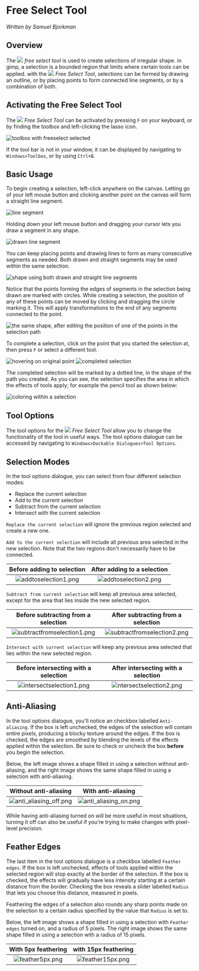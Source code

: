 # Free Select Tool

*Written by Samuel Bjorkman*

## Overview

The ![](../images/FreeSelectTool.png) *free select tool* is used to create selections of irregular shape. in gimp, a selection is a bounded region that limits where certain tools can be applied. with the ![](../images/FreeSelectTool.png) *Free Select Tool*, selections can be formed by drawing an outline, or by placing points to form connected line segments, or by a combination of both. 


## Activating the Free Select Tool

The ![](../images/FreeSelectTool.png) *Free Select Tool* can be activated by pressing `F` on your keyboard, or by finding the toolbox and left-clicking the lasso icon.

![toolbox with freeselect selected](../images/lassoicon.png)

If the tool bar is not in your window, it can be displayed by navigating to `Windows>Toolbox`, or by using `Ctrl+B`. 

## Basic Usage

To begin creating a selection, left-click anywhere on the canvas. Letting go of your left mouse button and clicking another point on the canvas will form a straight line segment.

![line segment](../images/linesegment.png)

 Holding down your left mouse button and dragging your cursor lets you draw a segment in any shape. 

![drawn line segment](../images/drawnsegment.png)

You can keep placing points and drawing lines to form as many consecutive segments as needed. Both drawn and straight segments may be used within the same selection.

![shape using both drawn and straight line segments](../images/straightanddrawnsegments.png)

Notice that the points forming the edges of segments in the selection being drawn are marked with circles. While creating a selection, the position of any of these points can be moved by clicking and dragging the circle marking it. This will apply transformations to the end of any segments connected to the point.

![the same shape, after editing the position of one of the points in the selection path](../images/transformedsegments.png)

To complete a selection, click on the point that you started the selection at, then press `F` or select a different tool.

![hovering on original point](../images/hoveronoriginalpoint.png)
![completed selection](../images/complete%20selection.png)

The completed selection will be marked by a dotted line, in the shape of the path you created. As you can see, the selection specifies the area in which the effects of tools apply; for example the pencil tool as shown below:

![coloring within a selection](../images/coloring%20in%20selection.png)

## Tool Options

The tool options for the ![](../images/FreeSelectTool.png) *Free Select Tool* allow you to change the functionality of the tool in useful ways. The tool options dialogue can be accessed by navigating to `Windows>Dockable Dialogues>Tool Options`. 

## Selection Modes

In the tool options dialogue, you can select from four different selection modes:

- Replace the current selection
- Add to the current selection
- Subtract from the current selection
- Intersect with the current selection

`Replace the current selection` will ignore the previous region selected and create a new one.

`Add to the current selection` will include all previous area selected in the new selection. Note that the two regions don't necessarily have to be connected.

| Before adding to selection | After adding to a selection |
|:---:|:---:|
| ![addtoselection1.png](../images/addtoselection1.png) | ![addtoselection2.png](../images/addtoselection2.png) |

`Subtract from current selection` will keep all previous area selected, except for the area that lies inside the new selected region.

| Before subtracting from a selection | After subtracting from a selection |
|:---:|:---:|
| ![subtractfromselection1.png](../images/subtractfromselection1.png) | ![subtractfromselection2.png](../images/subtractfromselection2.png) |

`Intersect with current selection` will keep any previous area selected that lies within the new selected region.

| Before intersecting with a selection | After intersecting with a selection |
|:---:|:---:|
| ![intersectselection1.png](../images/intersectselection1.png) |  ![ntersectselection2.png](../images/intersectselection2.png) |



## Anti-Aliasing

In the tool options dialogue, you'll notice an checkbox labelled `Anti-aliasing`. If the box is left unchecked, the edges of the selection will contain entire pixels, producing a blocky texture around the edges. If the box is checked, the edges are smoothed by blending the levels of the effects applied within the selection. Be sure to check or uncheck the box **before** you begin the selection.

Below, the left image shows a shape filled in using a selection without anti-aliasing, and the right image shows the same shape filled in using a selection with anti-aliasing.

| Without anti-aliasing | With anti-aliasing |
|:---:|:---:|
| ![anti_aliasing_off.png](../images/anti_aliasing_off.png) | ![anti_aliasing_on.png](../images/anti_aliasing_on.png) |


While having anti-aliasing turned on will be more useful in most situations, turning it off can also be useful if you're trying to make changes with pixel-level precision.


## Feather Edges

The last item in the tool options dialogue is a checkbox labelled `Feather edges`. If the box is left unchecked, effects of tools applied within the selected region will stop exactly at the border of the selection. If the box is checked, the effects will gradually have less intensity starting at a certain distance from the border. Checking the box reveals a slider labelled `Radius` that lets you choose this distance, measured in pixels.

Feathering the edges of a selection also rounds any sharp points made on the selection to a certain radius specified by the value that `Radius` is set to.

Below, the left image shows a shape filled in using a selection with `Feather edges` turned on, and a radius of 5 pixels. The right image shows the same shape filled in using a selection with a radius of 15 pixels.



| With 5px feathering | with 15px feathering |
|:---:|:---:|
| ![feather5px.png](../images/feather5px.png) | ![feather15px.png](../images/feather15px.png) |






